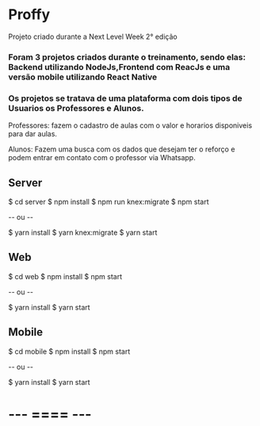 # Proffy

Projeto criado durante a Next Level Week 2° edição

### Foram 3 projetos criados durante o treinamento, sendo elas: Backend utilizando NodeJs,Frontend com ReacJs e uma versão mobile utilizando React Native

### Os projetos se tratava de uma plataforma com dois tipos de Usuarios os Professores e Alunos.

Professores: fazem o cadastro de aulas com o valor e horarios disponiveis para dar aulas.

Alunos: Fazem uma busca com os dados que desejam ter o reforço e podem entrar em contato com o professor via Whatsapp.

## Server

$ cd server
$ npm install
$ npm run knex:migrate
$ npm start

-- ou --

$ yarn install
$ yarn knex:migrate
\$ yarn start

## Web

$ cd web
$ npm install
\$ npm start

-- ou --

$ yarn install
$ yarn start

## Mobile

$ cd mobile
$ npm install
\$ npm start

-- ou --

$ yarn install
$ yarn start

# --- ==== ---
